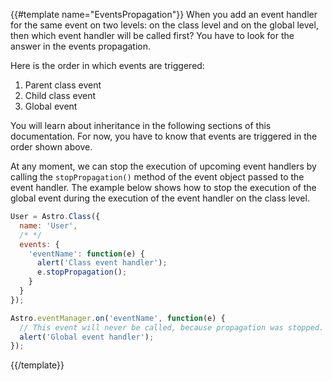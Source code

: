 {{#template name="EventsPropagation"}}
When you add an event handler for the same event on two levels: on the class level and on the global level, then which event handler will be called first? You have to look for the answer in the events propagation.

Here is the order in which events are triggered:

1. Parent class event
2. Child class event
3. Global event

You will learn about inheritance in the following sections of this documentation. For now, you have to know that events are triggered in the order shown above.

At any moment, we can stop the execution of upcoming event handlers by calling the `stopPropagation()` method of the event object passed to the event handler. The example below shows how to stop the execution of the global event during the execution of the event handler on the class level.

```js
User = Astro.Class({
  name: 'User',
  /* */
  events: {
    'eventName': function(e) {
      alert('Class event handler');
      e.stopPropagation();
    }
  }
});

Astro.eventManager.on('eventName', function(e) {
  // This event will never be called, because propagation was stopped.
  alert('Global event handler');
});
```
{{/template}}
